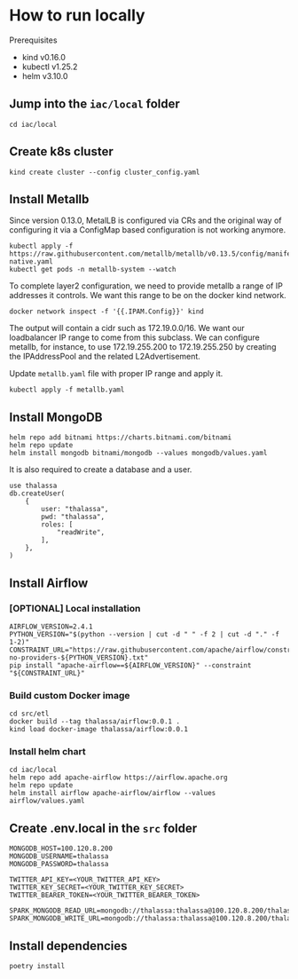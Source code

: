 # How to run locally

Prerequisites

- kind v0.16.0
- kubectl v1.25.2
- helm v3.10.0

## Jump into the `iac/local` folder

```shell
cd iac/local
```

## Create k8s cluster

```shell
kind create cluster --config cluster_config.yaml
```

## Install Metallb

Since version 0.13.0, MetalLB is configured via CRs and the original way of configuring it 
via a ConfigMap based configuration is not working anymore.

```shell
kubectl apply -f https://raw.githubusercontent.com/metallb/metallb/v0.13.5/config/manifests/metallb-native.yaml
kubectl get pods -n metallb-system --watch
```

To complete layer2 configuration, we need to provide metallb a range of IP addresses it controls.
We want this range to be on the docker kind network.

```shell
docker network inspect -f '{{.IPAM.Config}}' kind
```

The output will contain a cidr such as 172.19.0.0/16.
We want our loadbalancer IP range to come from this subclass.
We can configure metallb, for instance, to use 172.19.255.200 to 172.19.255.250 
by creating the IPAddressPool and the related L2Advertisement.

Update `metallb.yaml` file with proper IP range and apply it.

```shell
kubectl apply -f metallb.yaml
```

## Install MongoDB

```shell
helm repo add bitnami https://charts.bitnami.com/bitnami
helm repo update
helm install mongodb bitnami/mongodb --values mongodb/values.yaml
```

It is also required to create a database and a user.

```
use thalassa
db.createUser(
    {
        user: "thalassa",
        pwd: "thalassa",
        roles: [
            "readWrite",
        ],
    },
)
```

## Install Airflow

### [OPTIONAL] Local installation

```shell
AIRFLOW_VERSION=2.4.1   
PYTHON_VERSION="$(python --version | cut -d " " -f 2 | cut -d "." -f 1-2)"
CONSTRAINT_URL="https://raw.githubusercontent.com/apache/airflow/constraints-${AIRFLOW_VERSION}/constraints-no-providers-${PYTHON_VERSION}.txt"
pip install "apache-airflow==${AIRFLOW_VERSION}" --constraint "${CONSTRAINT_URL}" 
```

### Build custom Docker image

```shell
cd src/etl
docker build --tag thalassa/airflow:0.0.1 .
kind load docker-image thalassa/airflow:0.0.1
```

### Install helm chart

```shell
cd iac/local
helm repo add apache-airflow https://airflow.apache.org
helm repo update
helm install airflow apache-airflow/airflow --values airflow/values.yaml
```

## Create .env.local in the `src` folder

```dotenv
MONGODB_HOST=100.120.8.200
MONGODB_USERNAME=thalassa
MONGODB_PASSWORD=thalassa

TWITTER_API_KEY=<YOUR_TWITTER_API_KEY>
TWITTER_KEY_SECRET=<YOUR_TWITTER_KEY_SECRET>
TWITTER_BEARER_TOKEN=<YOUR_TWITTER_BEARER_TOKEN>

SPARK_MONGODB_READ_URL=mongodb://thalassa:thalassa@100.120.8.200/thalassa
SPARK_MONGODB_WRITE_URL=mongodb://thalassa:thalassa@100.120.8.200/thalassa
```

## Install dependencies

```shell
poetry install
```